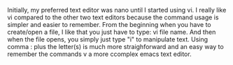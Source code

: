 Initially, my preferred text editor was nano until I started using vi. I really like vi compared to the other two text editors because the command usage is simpler and easier to remember. From the beginning when you have to create/open a file, I like that you just have to type: vi file name. And then when the file opens, you simply just type "i" to manipulate text. Using comma : plus the letter(s) is much more straighforward and an easy way to remember the commands v a more ccomplex emacs text editor. 
